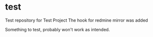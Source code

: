 test
====

Test repository for Test Project
The hook for redmine mirror was added

Something to test, probably won't work as intended.
